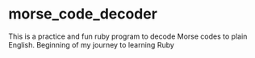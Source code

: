 # morse_code_decoder
This is a practice and fun ruby program to decode Morse codes to plain English. Beginning of my journey to learning Ruby
